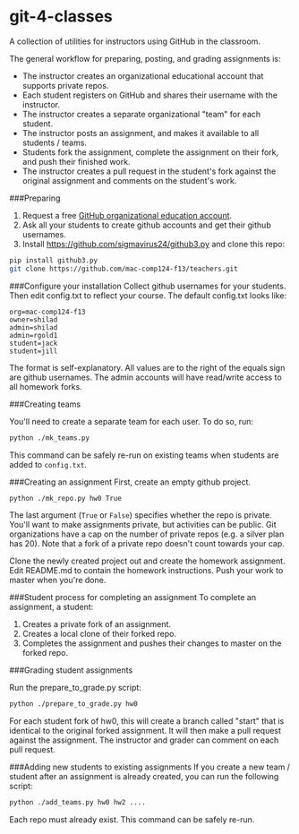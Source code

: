 git-4-classes
=============

A collection of utilities for instructors using GitHub in the classroom.

The general workflow for preparing, posting, and grading assignments is:

* The instructor creates an organizational educational account that supports private repos.
* Each student registers on GitHub and shares their username with the instructor.
* The instructor creates a separate organizational "team" for each student.
* The instructor posts an assignment, and makes it available to all students / teams.
* Students fork the assignment, complete the assignment on their fork, and push their finished work.
* The instructor creates a pull request in the student's fork against the original assignment and comments on the student's work.


###Preparing 
1. Request a free [GitHub organizational education account](https://github.com/edu).
2. Ask all your students to create github accounts and get their github usernames.
3. Install https://github.com/sigmavirus24/github3.py and clone this repo:

```bash
pip install github3.py
git clone https://github.com/mac-comp124-f13/teachers.git
```

###Configure your installation
Collect github usernames for your students. Then edit config.txt to reflect your course. The default config.txt looks like:
```
org=mac-comp124-f13
owner=shilad
admin=shilad
admin=rgold1
student=jack
student=jill
```
The format is self-explanatory. All values are to the right of the equals sign are github usernames. The admin accounts will have read/write access to all homework forks.

###Creating teams

You'll need to create a separate team for each user. To do so, run:
```bash
python ./mk_teams.py
```
This command can be safely re-run on existing teams when students are added to `config.txt`.

###Creating an assignment
First, create an empty github project.
```bash
python ./mk_repo.py hw0 True
```

The last argument (`True` or `False`) specifies whether the repo is private. 
You'll want to make assignments private, but activities can be public.
Git organizations have a cap on the number of private repos (e.g. a silver plan has 20).
Note that a fork of a private repo doesn't count towards your cap.

Clone the newly created project out and create the homework assignment.
Edit README.md to contain the homework instructions.
Push your work to master when you're done.

###Student process for completing an assignment
To complete an assignment, a student:

1. Creates a private fork of an assignment.
2. Creates a local clone of their forked repo.
3. Completes the assignment and pushes their changes to master on the forked repo.

###Grading student assignments

Run the prepare_to_grade.py script:

```bash
python ./prepare_to_grade.py hw0
```

For each student fork of hw0, this will create a branch called "start" that is identical to the original forked assignment. It will then make a pull request against the assignment. The instructor and grader can comment on each pull request.

###Adding new students to existing assignments
If you create a new team / student after an assignment is already created, you can run the following script:
```bash
python ./add_teams.py hw0 hw2 ....
```
Each repo must already exist. This command can be safely re-run.
